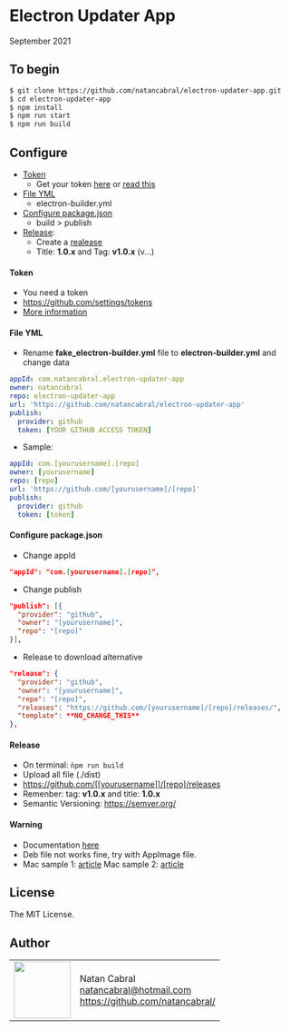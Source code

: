 # Electron Updater App

September 2021

## To begin

```bash
$ git clone https://github.com/natancabral/electron-updater-app.git
$ cd electron-updater-app
$ npm install
$ npm run start
$ npm run build
```
## Configure

- [Token](#token)
  - Get your token [here](https://github.com/settings/tokens) or [read this](https://docs.github.com/en/authentication/keeping-your-account-and-data-secure/creating-a-personal-access-token)
- [File YML](#file-yml)
  - electron-builder.yml
- [Configure package.json](#configure-packagejson)
  - build > publish
- [Release](#release):
  - Create a [realease](https://github.com/natancabral/electron-updater-app/releases)
  - Title: **1.0.x** and Tag: **v1.0.x** (v...)

#### Token
- You need a token
- https://github.com/settings/tokens
- [More information](https://docs.github.com/en/authentication/keeping-your-account-and-data-secure/creating-a-personal-access-token)

#### File YML
- Rename **fake_electron-builder.yml** file to **electron-builder.yml** and change data
```yml
appId: com.natancabral.electron-updater-app
owner: natancabral
repo: electron-updater-app
url: 'https://github.com/natancabral/electron-updater-app'
publish:
  provider: github
  token: [YOUR GITHUB ACCESS TOKEN]
```
- Sample:
```yml
appId: com.[yourusername].[repo]
owner: [yourusername]
repo: [repo]
url: 'https://github.com/[yourusername]/[repo]'
publish:
  provider: github
  token: [token]
```


#### Configure package.json
- Change appId
```json
"appId": "com.[yourusername].[repo]",
```
- Change publish
```json
"publish": [{
  "provider": "github",
  "owner": "[yourusername]",
  "repo": "[repo]"
}],
```
- Release to download alternative
```json
"release": {
  "provider": "github",
  "owner": "[yourusername]",
  "repo": "[repo]",
  "releases": "https://github.com/[yourusername]/[repo]/releases/",
  "template": **NO_CHANGE_THIS**
},
```

#### Release

- On terminal: ```ǹpm run build```
- Upload all file (./dist)
- https://github.com/[[yourusername]]/[repo]/releases
- Remenber: tag: **v1.0.x** and title: **1.0.x**
- Semantic Versioning: https://semver.org/

#### Warning
- Documentation [here](https://www.electron.build/auto-update.html)
- Deb file not works fine, try with AppImage file.
- Mac sample 1: [article](https://medium.com/@johndyer24/creating-and-deploying-an-auto-updating-electron-app-for-mac-and-windows-using-electron-builder-6a3982c0cee6)
Mac sample 2: [article](https://medium.com/jspoint/packaging-and-distributing-electron-applications-using-electron-builder-311fc55178d9)

## License

The MIT License.

## Author

<table>
  <tr>
    <td>
      <img src="https://github.com/natancabral.png?s=100" width="100"/>
    </td>
    <td>
      Natan Cabral<br />
      <a href="mailto:natancabral@hotmail.com">natancabral@hotmail.com</a><br />
      <a href="https://github.com/natancabral/">https://github.com/natancabral/</a>
    </td>
  </tr>
</table>
